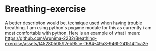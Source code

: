 # Breathing-exercise
A better description would be, technique used when having trouble breathing. I am using python's pygame module for this as currently i am most comfortable with python.
Here is an example of what i mean:
https://github.com/Arunima-2232/Breathing-exercise/assets/145280505/f7eb95be-f684-49a3-946f-241514f1ca2e
